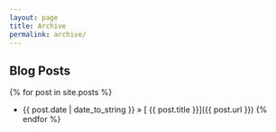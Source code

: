 ```yaml
---
layout: page
title: Archive
permalink: archive/
---
```


## Blog Posts

{% for post in site.posts %}
* {{ post.date | date_to_string }}  &raquo; [ {{ post.title }}]({{ post.url }})
{% endfor %}